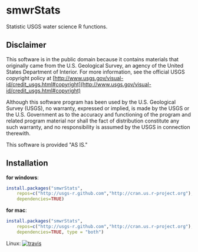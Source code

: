 smwrStats
===========

Statistic USGS water science R functions.

Disclaimer
----------
This software is in the public domain because it contains materials that originally came from the U.S. Geological Survey, an agency of the United States Department of Interior. For more information, see the official USGS copyright policy at [http://www.usgs.gov/visual-id/credit_usgs.html#copyright](http://www.usgs.gov/visual-id/credit_usgs.html#copyright)

Although this software program has been used by the U.S. Geological Survey (USGS), no warranty, expressed or implied, is made by the USGS or the U.S. Government as to the accuracy and functioning of the program and related program material nor shall the fact of distribution constitute any such warranty, and no responsibility is assumed by the USGS in connection therewith.

This software is provided "AS IS."

Installation
----------

**for windows**:
```R
install.packages("smwrStats", 
    repos=c("http://usgs-r.github.com","http://cran.us.r-project.org"), 
    dependencies=TRUE)
```

**for mac**:
```R
install.packages("smwrStats", 
    repos=c("http://usgs-r.github.com","http://cran.us.r-project.org"), 
    dependencies=TRUE, type = "both")
```
    
Linux: [![travis](https://travis-ci.org/USGS-R/smwrStats.svg?branch=master)](https://travis-ci.org/USGS-R/smwrStats)    
    